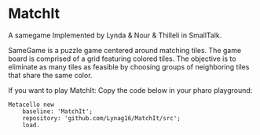 # MatchIt 
A samegame Implemented by Lynda & Nour & Thilleli in SmallTalk.


SameGame is a puzzle game centered around matching tiles. The game board is comprised of a grid featuring colored tiles. 
The objective is to eliminate as many tiles as feasible by choosing groups of neighboring tiles that share the same color.

If you want to play MatchIt: Copy the code below in your pharo playground:
```smalltalk
Metacello new
    baseline: 'MatchIt';
    repository: 'github.com/Lynag16/MatchIt/src';
    load.
```

